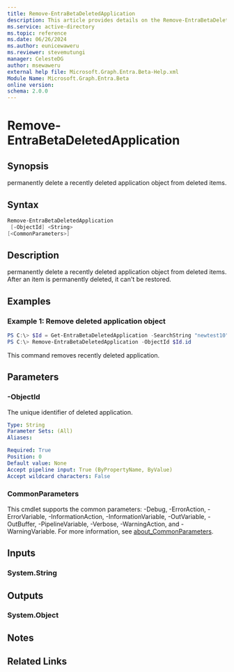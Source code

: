 ```yaml
---
title: Remove-EntraBetaDeletedApplication
description: This article provides details on the Remove-EntraBetaDeletedApplication command.
ms.service: active-directory
ms.topic: reference
ms.date: 06/26/2024
ms.author: eunicewaweru
ms.reviewer: stevemutungi
manager: CelesteDG
author: msewaweru
external help file: Microsoft.Graph.Entra.Beta-Help.xml
Module Name: Microsoft.Graph.Entra.Beta
online version:
schema: 2.0.0
---
```


# Remove-EntraBetaDeletedApplication

## Synopsis
permanently delete a recently deleted application object from deleted items.

## Syntax

```powershell
Remove-EntraBetaDeletedApplication 
 [-ObjectId] <String> 
[<CommonParameters>]
```

## Description
permanently delete a recently deleted application object from deleted items. After an item is permanently deleted, it can't be restored.
## Examples

### Example 1: Remove deleted application object
```powershell
PS C:\> $Id = Get-EntraBetaDeletedApplication -SearchString "newtest10" 
PS C:\> Remove-EntraBetaDeletedApplication -ObjectId $Id.id
```

This command removes recently deleted application.

## Parameters

### -ObjectId
The unique identifier of deleted application.
```yaml
Type: String
Parameter Sets: (All)
Aliases:

Required: True
Position: 0
Default value: None
Accept pipeline input: True (ByPropertyName, ByValue)
Accept wildcard characters: False
```

### CommonParameters
This cmdlet supports the common parameters: -Debug, -ErrorAction, -ErrorVariable, -InformationAction, -InformationVariable, -OutVariable, -OutBuffer, -PipelineVariable, -Verbose, -WarningAction, and -WarningVariable. For more information, see [about_CommonParameters](https://go.microsoft.com/fwlink/?LinkID=113216).

## Inputs

### System.String

## Outputs

### System.Object
## Notes

## Related Links
